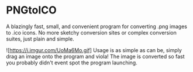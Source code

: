 # PNGtoICO

A blazingly fast, small, and convenient program for converting .png images to .ico icons.
No more sketchy conversion sites or complex conversion suites, just plain and simple.

![https://i.imgur.com/UoMa6Mo.gif]
Usage is as simple as can be, simply drag an image onto the program and viola! The image is converted so fast you probably didn't event spot the program launching.
